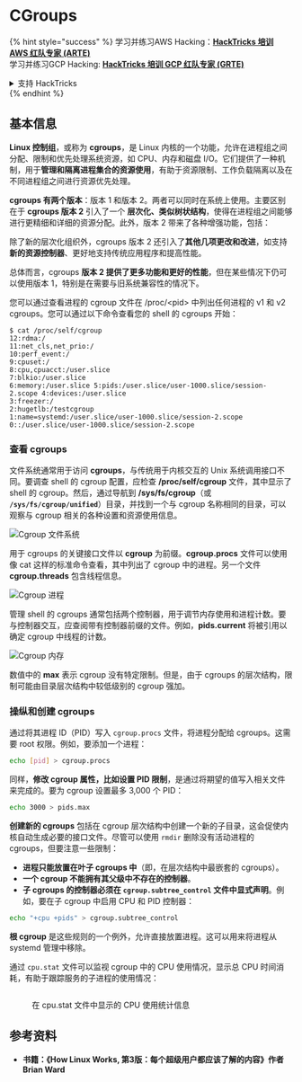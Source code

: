 # CGroups

{% hint style="success" %}
学习并练习AWS Hacking：<img src="/.gitbook/assets/arte.png" alt="" data-size="line">[**HackTricks 培训 AWS 红队专家 (ARTE)**](https://training.hacktricks.xyz/courses/arte)<img src="/.gitbook/assets/arte.png" alt="" data-size="line">\
学习并练习GCP Hacking: <img src="/.gitbook/assets/grte.png" alt="" data-size="line">[**HackTricks 培训 GCP 红队专家 (GRTE)**<img src="/.gitbook/assets/grte.png" alt="" data-size="line">](https://training.hacktricks.xyz/courses/grte)

<details>

<summary>支持 HackTricks</summary>

* 检查[**订阅计划**](https://github.com/sponsors/carlospolop)!
* **加入** 💬 [**Discord 群组**](https://discord.gg/hRep4RUj7f) 或 [**电报群组**](https://t.me/peass) 或 **关注**我们的 **Twitter** 🐦 [**@hacktricks\_live**](https://twitter.com/hacktricks\_live)**.**
* **通过向** [**HackTricks**](https://github.com/carlospolop/hacktricks) 和 [**HackTricks Cloud**](https://github.com/carlospolop/hacktricks-cloud) **github 仓库提交 PR 来分享黑客技巧。**

</details>
{% endhint %}

## 基本信息

**Linux 控制组**，或称为 **cgroups**，是 Linux 内核的一个功能，允许在进程组之间分配、限制和优先处理系统资源，如 CPU、内存和磁盘 I/O。它们提供了一种机制，用于**管理和隔离进程集合的资源使用**，有助于资源限制、工作负载隔离以及在不同进程组之间进行资源优先处理。

**cgroups 有两个版本**：版本 1 和版本 2。两者可以同时在系统上使用。主要区别在于 **cgroups 版本 2** 引入了一个 **层次化、类似树状结构**，使得在进程组之间能够进行更精细和详细的资源分配。此外，版本 2 带来了各种增强功能，包括：

除了新的层次化组织外，cgroups 版本 2 还引入了**其他几项更改和改进**，如支持**新的资源控制器**、更好地支持传统应用程序和提高性能。

总体而言，cgroups **版本 2 提供了更多功能和更好的性能**，但在某些情况下仍可以使用版本 1，特别是在需要与旧系统兼容性的情况下。

您可以通过查看进程的 cgroup 文件在 /proc/\<pid> 中列出任何进程的 v1 和 v2 cgroups。您可以通过以下命令查看您的 shell 的 cgroups 开始：
```shell-session
$ cat /proc/self/cgroup
12:rdma:/
11:net_cls,net_prio:/
10:perf_event:/
9:cpuset:/
8:cpu,cpuacct:/user.slice
7:blkio:/user.slice
6:memory:/user.slice 5:pids:/user.slice/user-1000.slice/session-2.scope 4:devices:/user.slice
3:freezer:/
2:hugetlb:/testcgroup
1:name=systemd:/user.slice/user-1000.slice/session-2.scope
0::/user.slice/user-1000.slice/session-2.scope
```
### 查看 cgroups

文件系统通常用于访问 **cgroups**，与传统用于内核交互的 Unix 系统调用接口不同。要调查 shell 的 cgroup 配置，应检查 **/proc/self/cgroup** 文件，其中显示了 shell 的 cgroup。然后，通过导航到 **/sys/fs/cgroup**（或 **`/sys/fs/cgroup/unified`**）目录，并找到一个与 cgroup 名称相同的目录，可以观察与 cgroup 相关的各种设置和资源使用信息。

![Cgroup 文件系统](<../../../.gitbook/assets/image (1128).png>)

用于 cgroups 的关键接口文件以 **cgroup** 为前缀。**cgroup.procs** 文件可以使用像 cat 这样的标准命令查看，其中列出了 cgroup 中的进程。另一个文件 **cgroup.threads** 包含线程信息。

![Cgroup 进程](<../../../.gitbook/assets/image (281).png>)

管理 shell 的 cgroups 通常包括两个控制器，用于调节内存使用和进程计数。要与控制器交互，应查阅带有控制器前缀的文件。例如，**pids.current** 将被引用以确定 cgroup 中线程的计数。

![Cgroup 内存](<../../../.gitbook/assets/image (677).png>)

数值中的 **max** 表示 cgroup 没有特定限制。但是，由于 cgroups 的层次结构，限制可能由目录层次结构中较低级别的 cgroup 强加。

### 操纵和创建 cgroups

通过将其进程 ID（PID）写入 `cgroup.procs` 文件，将进程分配给 cgroups。这需要 root 权限。例如，要添加一个进程：
```bash
echo [pid] > cgroup.procs
```
同样，**修改 cgroup 属性，比如设置 PID 限制**，是通过将期望的值写入相关文件来完成的。要为 cgroup 设置最多 3,000 个 PID：
```bash
echo 3000 > pids.max
```
**创建新的 cgroups** 包括在 cgroup 层次结构中创建一个新的子目录，这会促使内核自动生成必要的接口文件。尽管可以使用 `rmdir` 删除没有活动进程的 cgroups，但要注意一些限制：

- **进程只能放置在叶子 cgroups 中**（即，在层次结构中最嵌套的 cgroups）。
- **一个 cgroup 不能拥有其父级中不存在的控制器**。
- **子 cgroups 的控制器必须在 `cgroup.subtree_control` 文件中显式声明**。例如，要在子 cgroup 中启用 CPU 和 PID 控制器：
```bash
echo "+cpu +pids" > cgroup.subtree_control
```
**根 cgroup** 是这些规则的一个例外，允许直接放置进程。这可以用来将进程从 systemd 管理中移除。

通过 `cpu.stat` 文件可以监视 cgroup 中的 CPU 使用情况，显示总 CPU 时间消耗，有助于跟踪服务的子进程的使用情况：

<figure><img src="../../../.gitbook/assets/image (908).png" alt=""><figcaption><p>在 cpu.stat 文件中显示的 CPU 使用统计信息</p></figcaption></figure>

## 参考资料

* **书籍：《How Linux Works, 第3版：每个超级用户都应该了解的内容》作者 Brian Ward**

